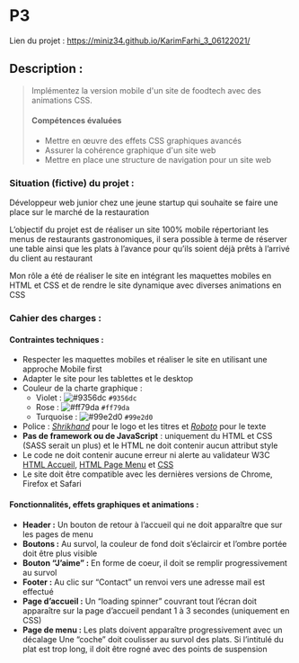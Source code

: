 # P3

Lien du projet : https://miniz34.github.io/KarimFarhi_3_06122021/

## Description :

> Implémentez la version mobile d'un site de foodtech avec des animations CSS.
>
> #### Compétences évaluées
>
> -   Mettre en œuvre des effets CSS graphiques avancés
> -   Assurer la cohérence graphique d'un site web
> -   Mettre en place une structure de navigation pour un site web

### Situation (fictive) du projet :

Développeur web junior chez une jeune startup qui souhaite se faire une place sur le marché de la restauration

L’objectif du projet est de réaliser un site 100% mobile répertoriant les menus de restaurants gastronomiques, il sera possible à terme de réserver une table ainsi que les plats à l’avance pour qu’ils soient déjà prêts à l’arrivé du client au restaurant

Mon rôle a été de réaliser le site en intégrant les maquettes mobiles en HTML et CSS et de rendre le site dynamique avec diverses animations en CSS


### Cahier des charges :
#### Contraintes techniques :

- Respecter les maquettes mobiles et réaliser le site en utilisant une approche Mobile first
- Adapter le site pour les tablettes et le desktop
- Couleur de la charte graphique :
  - Violet : ![#9356dc](https://via.placeholder.com/15/9356dc/000000?text=+) `#9356dc`
  - Rose : ![#ff79da](https://via.placeholder.com/15/ff79da/000000?text=+) `#ff79da`
  - Turquoise : ![#99e2d0](https://via.placeholder.com/15/99e2d0/000000?text=+) `#99e2d0`
- Police : _[Shrikhand](https://fonts.google.com/specimen/Shrikhand)_ pour le logo et les titres et _[Roboto](https://fonts.google.com/specimen/Roboto)_ pour le texte
- **Pas de framework ou de JavaScript** : uniquement du HTML et CSS (SASS serait un plus) et le HTML ne doit contenir aucun attribut style
- Le code ne doit contenir aucune erreur ni alerte au validateur W3C [HTML Accueil](https://validator.w3.org/nu/?doc=https%3A%2F%2Fminiz34.github.io%2FKarimFarhi_3_06122021%2F), [HTML Page Menu](https://validator.w3.org/nu/?doc=https%3A%2F%2Fminiz34.github.io%2FKarimFarhi_3_06122021%2Fpalette_gout.html) et [CSS](https://jigsaw.w3.org/css-validator/validator?uri=https%3A%2F%2Fminiz34.github.io%2FKarimFarhi_3_06122021%2F&profile=css3svg&usermedium=all&warning=1&vextwarning=&lang=fr)
- Le site doit être compatible avec les dernières versions de Chrome, Firefox et Safari

#### Fonctionnalités, effets graphiques et animations :

- **Header :** Un bouton de retour à l’accueil qui ne doit apparaître que sur les pages de menu
- **Boutons :** Au survol, la couleur de fond doit s’éclaircir et l’ombre portée doit être plus visible
- **Bouton “J’aime” :** En forme de coeur, il doit se remplir progressivement au survol
- **Footer :** Au clic sur “Contact” un renvoi vers une adresse mail est effectué
- **Page d’accueil :** Un “loading spinner” couvrant tout l’écran doit apparaître sur la page d’accueil pendant 1 à 3 secondes (uniquement en CSS)
- **Page de menu :** Les plats doivent apparaître progressivement avec un décalage
Une “coche” doit coulisser au survol des plats. Si l’intitulé du plat est trop long, il doit être rogné avec des points de suspension
